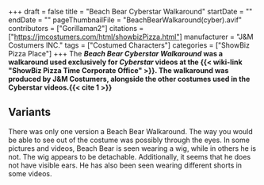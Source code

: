 +++
draft = false
title = "Beach Bear Cyberstar Walkaround"
startDate = ""
endDate = ""
pageThumbnailFile = "BeachBearWalkaround(cyber).avif"
contributors = ["Gorillaman2"]
citations = ["https://jmcostumers.com/html/showbizPizza.html"]
manufacturer = "J&M Costumers INC."
tags = ["Costumed Characters"]
categories = ["ShowBiz Pizza Place"]
+++
The ***Beach Bear Cyberstar Walkaround* was a walkaround used exclusively for *Cyberstar* videos at the {{< wiki-link "ShowBiz Pizza Time Corporate Office" >}}.
The walkaround was produced by J&M Costumers, alongside the other costumes used in the Cyberstar videos.{{< cite 1 >}}**

## Variants

There was only one version a Beach Bear Walkaround. The way you would be able to see out of the costume was possibly through the eyes. In some pictures and videos, Beach Bear is seen wearing a wig, while in others he is not. The wig appears to be detachable. Additionally, it seems that he does not have visible ears. He has also been seen wearing different shorts in some videos.
